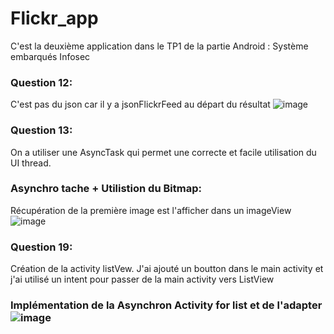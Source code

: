 # Flickr_app
C'est la deuxième application dans le TP1 de la partie Android : Système embarqués Infosec 
### Question 12: 
C'est pas du json car il y a jsonFlickrFeed au départ du résultat ![image](https://user-images.githubusercontent.com/72195669/167827149-648c31d5-09be-47c4-93a6-11a3ae7bb4c7.png)
### Question 13:
On a utiliser une AsyncTask qui permet une correcte et facile utilisation du UI thread. 

### Asynchro tache + Utilistion du Bitmap: 
Récupération de la première image est l'afficher dans un imageView
![image](https://user-images.githubusercontent.com/72195669/170858387-137fdcaf-9dca-447e-892f-4bd1a5fac486.png)

### Question 19:
Création de la activity listVew. J'ai ajouté un boutton dans le main activity et j'ai utilisé un intent pour passer de la main activity vers ListView 

### Implémentation de la Asynchron Activity for list et de l'adapter ![image](https://user-images.githubusercontent.com/72195669/170862788-6e97fc02-3b2e-4b81-9d78-ac8be22ab112.png)




